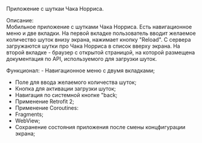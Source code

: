 Приложение с шуткаи Чака Норриса.  
  
  
  Описание:  
 Мобильное приложение с шутками Чака Норриса. Есть навигационное меню и две вкладки. На первой вкладке пользователь вводит желаемое
количество шуток внизу экрана, нажимает кнопку "Reload". С сервера загружаются шутки про Чака Норриса в список вверху экрана.
На второй вкладке - браузер с открытой страницой, на которой размещена документация по API, используемого для загрузки шуток.
   
  Функционал:  - Навигационное меню с двумя вкладками;
- Поле для ввода желаемого количества шуток;
- Кнопка для активации загрузки шуток;
- Навигация по системной кнопке "back;
- Применение Retrofit 2;
- Применение Coroutines:
- Fragments;
- WebView;
- Сохранение состояния приложения после смены концфигурации экрана;
